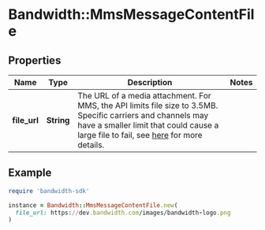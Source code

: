# Bandwidth::MmsMessageContentFile

## Properties

| Name | Type | Description | Notes |
| ---- | ---- | ----------- | ----- |
| **file_url** | **String** | The URL of a media attachment.  For MMS, the API limits file size to 3.5MB. Specific carriers and channels may have a smaller limit that could cause a large file to fail, see [here](https://support.bandwidth.com/hc/en-us/articles/360014235473-What-are-the-MMS-file-size-limits) for more details. |  |

## Example

```ruby
require 'bandwidth-sdk'

instance = Bandwidth::MmsMessageContentFile.new(
  file_url: https://dev.bandwidth.com/images/bandwidth-logo.png
)
```


